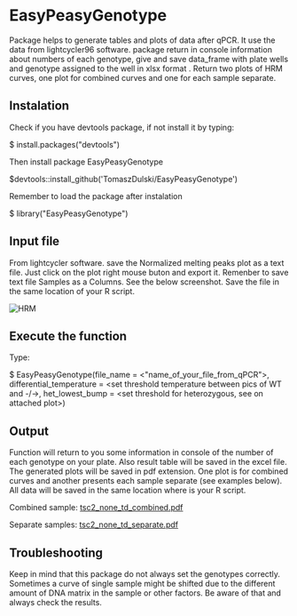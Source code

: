 # EasyPeasyGenotype
Package helps to generate tables and plots of data after qPCR. It use the data from lightcycler96 software. package return in console information about numbers of each genotype, give and save data_frame with plate wells and genotype assigned to the well in xlsx format . Return two plots of HRM curves, one plot for combined curves and one for each sample separate.

## Instalation
Check if you have devtools package, if not install it by typing: 

$ install.packages("devtools")

Then install package EasyPeasyGenotype

$devtools::install_github('TomaszDulski/EasyPeasyGenotype')

Remember to load the package after instalation 

$ library("EasyPeasyGenotype")

## Input file
From lightcycler software. save the Normalized melting peaks plot as a text file. Just click on the plot right mouse buton and export it. Remenber to save text file Samples as a Columns. See the below screenshot. Save the file in the same location of your R script.

![HRM](https://github.com/TomaszDulski/EasyPeasyGenotype/assets/95283499/a035cfbe-f5a2-4b80-afd8-416e50681562)

## Execute the function

Type:

$ EasyPeasyGenotype(file_name = <"name_of_your_file_from_qPCR">, differential_temperature = <set threshold temperature between pics of WT and -/->, het_lowest_bump = <set threshold for heterozygous, see on attached plot>)


## Output

Function will return to you some information in console of the number of each genotype on your plate. Also result table will be saved in the excel file. The generated plots will be saved in pdf extension. One plot is for combined curves and another presents each sample separate (see examples below). All data will be saved in the same location where is your R script. 

Combined sample:
[tsc2_none_td_combined.pdf](https://github.com/TomaszDulski/EasyPeasyGenotype/files/14097327/tsc2_none_td_combined.pdf)

Separate samples:
[tsc2_none_td_separate.pdf](https://github.com/TomaszDulski/EasyPeasyGenotype/files/14097347/tsc2_none_td_separate.pdf)

## Troubleshooting

Keep in mind that this package do not always set the genotypes correctly. Sometimes a curve of single sample might be shifted due to the different amount of DNA matrix in the sample or other factors. Be aware of that and always check the results.  
